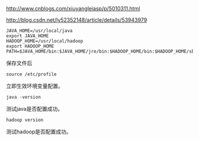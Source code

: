 http://www.cnblogs.com/xiuyangleiasp/p/5010311.html

http://blog.csdn.net/ly52352148/article/details/53943979

```language
JAVA_HOME=/usr/local/java
export JAVA_HOME
HADOOP_HOME=/usr/local/hadoop
export HADOOP_HOME
PATH=$JAVA_HOME/bin:$JAVA_HOME/jre/bin:$HADOOP_HOME/bin:$HADOOP_HOME/sbin:$PATH
```
保存文件后
```language
source /etc/profile
```
立即生效环境变量配置。
```language
java -version
```
测试java是否配置成功。
```language
hadoop version
```
测试hadoop是否配置成功。